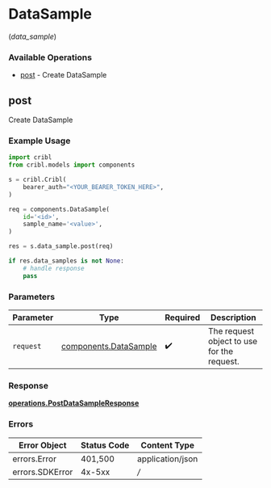 # DataSample
(*data_sample*)

### Available Operations

* [post](#post) - Create DataSample

## post

Create DataSample

### Example Usage

```python
import cribl
from cribl.models import components

s = cribl.Cribl(
    bearer_auth="<YOUR_BEARER_TOKEN_HERE>",
)

req = components.DataSample(
    id='<id>',
    sample_name='<value>',
)

res = s.data_sample.post(req)

if res.data_samples is not None:
    # handle response
    pass
```

### Parameters

| Parameter                                                      | Type                                                           | Required                                                       | Description                                                    |
| -------------------------------------------------------------- | -------------------------------------------------------------- | -------------------------------------------------------------- | -------------------------------------------------------------- |
| `request`                                                      | [components.DataSample](../../models/components/datasample.md) | :heavy_check_mark:                                             | The request object to use for the request.                     |


### Response

**[operations.PostDataSampleResponse](../../models/operations/postdatasampleresponse.md)**
### Errors

| Error Object     | Status Code      | Content Type     |
| ---------------- | ---------------- | ---------------- |
| errors.Error     | 401,500          | application/json |
| errors.SDKError  | 4x-5xx           | */*              |

